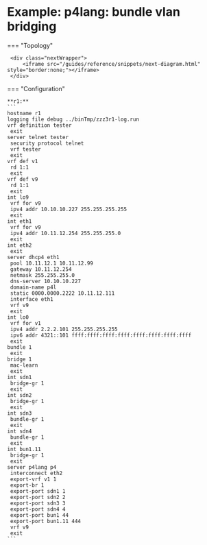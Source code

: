# Example: p4lang: bundle vlan bridging
    
=== "Topology"
    
     <div class="nextWrapper">
         <iframe src="/guides/reference/snippets/next-diagram.html" style="border:none;"></iframe>
     </div>

    
=== "Configuration"
    
    **r1:**
    ```
    hostname r1
    logging file debug ../binTmp/zzz3r1-log.run
    vrf definition tester
     exit
    server telnet tester
     security protocol telnet
     vrf tester
     exit
    vrf def v1
     rd 1:1
     exit
    vrf def v9
     rd 1:1
     exit
    int lo9
     vrf for v9
     ipv4 addr 10.10.10.227 255.255.255.255
     exit
    int eth1
     vrf for v9
     ipv4 addr 10.11.12.254 255.255.255.0
     exit
    int eth2
     exit
    server dhcp4 eth1
     pool 10.11.12.1 10.11.12.99
     gateway 10.11.12.254
     netmask 255.255.255.0
     dns-server 10.10.10.227
     domain-name p4l
     static 0000.0000.2222 10.11.12.111
     interface eth1
     vrf v9
     exit
    int lo0
     vrf for v1
     ipv4 addr 2.2.2.101 255.255.255.255
     ipv6 addr 4321::101 ffff:ffff:ffff:ffff:ffff:ffff:ffff:ffff
     exit
    bundle 1
     exit
    bridge 1
     mac-learn
     exit
    int sdn1
     bridge-gr 1
     exit
    int sdn2
     bridge-gr 1
     exit
    int sdn3
     bundle-gr 1
     exit
    int sdn4
     bundle-gr 1
     exit
    int bun1.11
     bridge-gr 1
     exit
    server p4lang p4
     interconnect eth2
     export-vrf v1 1
     export-br 1
     export-port sdn1 1
     export-port sdn2 2
     export-port sdn3 3
     export-port sdn4 4
     export-port bun1 44
     export-port bun1.11 444
     vrf v9
     exit
    ```
